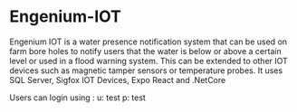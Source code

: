 # Engenium-IOT

Engenium IOT is a water presence notification system that can be used on farm bore holes to notify users that the water is below or above a certain level or 
used in a flood warning system. This can be extended to other IOT devices such as magnetic tamper sensors or temperature probes.
It uses SQL Server, Sigfox IOT Devices, Expo React and .NetCore

Users can login using :
u: test
p: test
